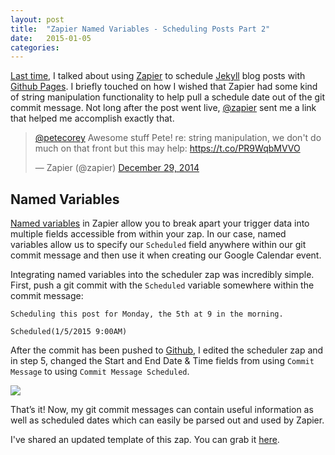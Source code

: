 ```yaml
---
layout: post
title:  "Zapier Named Variables - Scheduling Posts Part 2"
date:   2015-01-05
categories:
---
```


[Last time](http://1pxsolidtomato.com/2014/12/29/scheduling-posts-with-jekyll-github-pages-and-zapier/), I talked about using [Zapier](https://zapier.com/app/dashboard) to schedule [Jekyll](http://jekyllrb.com/) blog posts with [Github Pages](https://pages.github.com/). I briefly touched on how I wished that Zapier had some kind of string manipulation functionality to help pull a schedule date out of the git commit message. Not long after the post went live, [@zapier](https://twitter.com/zapier) sent me a link that helped me accomplish exactly that.

<blockquote class="twitter-tweet" data-conversation="none" lang="en"><p><a href="https://twitter.com/petecorey">@petecorey</a> Awesome stuff Pete! re: string manipulation, we don&#39;t do much on that front but this may help: <a href="https://t.co/PR9WqbMVVO">https://t.co/PR9WqbMVVO</a></p>&mdash; Zapier (@zapier) <a href="https://twitter.com/zapier/status/549637465133182976">December 29, 2014</a></blockquote>
<script async src="//platform.twitter.com/widgets.js" charset="utf-8"></script>

## Named Variables

[Named variables](https://zapier.com/help/named-variables/) in Zapier allow you to break apart your trigger data into multiple fields accessible from within your zap. In our case, named variables allow us to specify our <code class="language-*">Scheduled</code> field anywhere within our git commit message and then use it when creating our Google Calendar event.

Integrating named variables into the scheduler zap was incredibly simple. First, push a git commit with the <code class="language-*">Scheduled</code> variable somewhere within the commit message:

<pre class="language-*"><code class="language-*">Scheduling this post for Monday, the 5th at 9 in the morning.

Scheduled(1/5/2015 9:00AM)
</code></pre>

After the commit has been pushed to [Github](https://github.com/), I edited the scheduler zap and in step 5, changed the Start and End Date & Time fields from using <code class="language-*">Commit Message</code> to using <code class="language-*">Commit Message Scheduled</code>.

<img src="http://i.imgur.com/Et28RKR.png" style="max-width: 100%;">

That’s it! Now, my git commit messages can contain useful information as well as scheduled dates which can easily be parsed out and used by Zapier.

I've shared an updated template of this zap. You can grab it [here](http://zpr.io/7U7R).